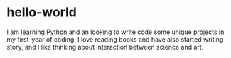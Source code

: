 # hello-world

I am learning Python and an looking to write code some unique projects in my first-year of coding. 
I love reading books and have also started writing story, and I like thinking about interaction between science and art. 
